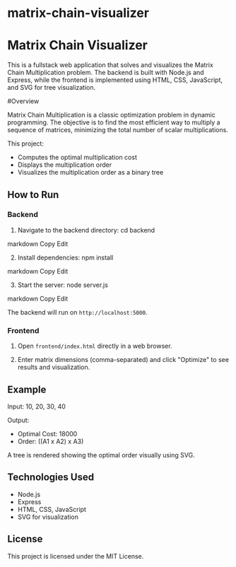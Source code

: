 # matrix-chain-visualizer
# Matrix Chain Visualizer

This is a fullstack web application that solves and visualizes the Matrix Chain Multiplication problem. The backend is built with Node.js and Express, while the frontend is implemented using HTML, CSS, JavaScript, and SVG for tree visualization.

#Overview

Matrix Chain Multiplication is a classic optimization problem in dynamic programming. The objective is to find the most efficient way to multiply a sequence of matrices, minimizing the total number of scalar multiplications.

This project:
- Computes the optimal multiplication cost
- Displays the multiplication order
- Visualizes the multiplication order as a binary tree


## How to Run

### Backend

1. Navigate to the backend directory:
cd backend

markdown
Copy
Edit

2. Install dependencies:
npm install

markdown
Copy
Edit

3. Start the server:
node server.js

markdown
Copy
Edit

The backend will run on `http://localhost:5000`.

### Frontend

1. Open `frontend/index.html` directly in a web browser.

2. Enter matrix dimensions (comma-separated) and click "Optimize" to see results and visualization.

## Example

Input:
10, 20, 30, 40


Output:
- Optimal Cost: 18000
- Order: ((A1 x A2) x A3)

A tree is rendered showing the optimal order visually using SVG.

## Technologies Used

- Node.js
- Express
- HTML, CSS, JavaScript
- SVG for visualization

## License

This project is licensed under the MIT License.
